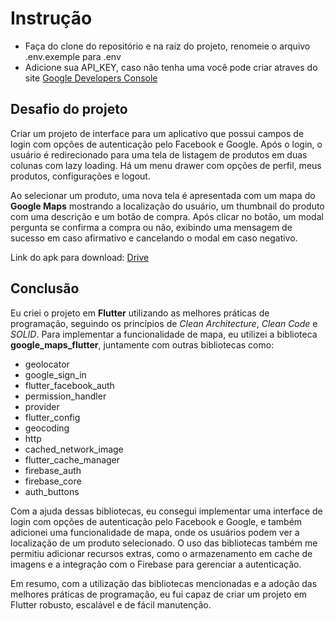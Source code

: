 # Instrução

- Faça do clone do repositório e na raiz do projeto, renomeie o arquivo .env.exemple para .env
- Adicione sua API_KEY, caso não tenha uma você pode criar atraves do site [Google Developers Console](https://cloud.google.com/?hl=pt-br)

## Desafio do projeto

<p>Criar um projeto de interface para um aplicativo que possui campos de login com opções de autenticação pelo Facebook e Google. Após o login, o usuário é redirecionado para uma tela de listagem de produtos em duas colunas com lazy loading. Há um menu drawer com opções de perfil, meus produtos, configurações e logout.</p>
<p>Ao selecionar um produto, uma nova tela é apresentada com um mapa do <strong>Google Maps</strong> mostrando a localização do usuário, um thumbnail do produto com uma descrição e um botão de compra. Após clicar no botão, um modal pergunta se confirma a compra ou não, exibindo uma mensagem de sucesso em caso afirmativo e cancelando o modal em caso negativo.</p>

Link do apk para download: [Drive](https://drive.google.com/file/d/11W5aCVrRB11SyrAaMGKdNDyvGGi25LTO/view?usp=share_link) 

## Conclusão

<p>Eu criei o projeto em <strong>Flutter</strong> utilizando as melhores práticas de programação, seguindo os princípios de <em>Clean Architecture</em>, <em>Clean Code</em> e <em>SOLID</em>. Para implementar a funcionalidade de mapa, eu utilizei a biblioteca <strong>google_maps_flutter</strong>, juntamente com outras bibliotecas como:</p>
<ul>
  <li>geolocator</li>
  <li>google_sign_in</li>
  <li>flutter_facebook_auth</li>
  <li>permission_handler</li>
  <li>provider</li>
  <li>flutter_config</li>
  <li>geocoding</li>
  <li>http</li>
  <li>cached_network_image</li>
  <li>flutter_cache_manager</li>
  <li>firebase_auth</li>
  <li>firebase_core</li>
  <li>auth_buttons</li>
</ul>
<p>Com a ajuda dessas bibliotecas, eu consegui implementar uma interface de login com opções de autenticação pelo Facebook e Google, e também adicionei uma funcionalidade de mapa, onde os usuários podem ver a localização de um produto selecionado. O uso das bibliotecas também me permitiu adicionar recursos extras, como o armazenamento em cache de imagens e a integração com o Firebase para gerenciar a autenticação.</p>
<p>Em resumo, com a utilização das bibliotecas mencionadas e a adoção das melhores práticas de programação, eu fui capaz de criar um projeto em Flutter robusto, escalável e de fácil manutenção.</p>

